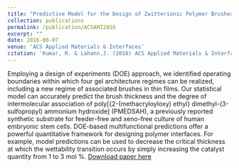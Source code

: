 ```yaml
---
title: "Predictive Model for the Design of Zwitterionic Polymer Brushes: A Statistical Design of Experiments Approach."
collection: publications
permalink: /publication/ACSAMI2016
excerpt: ""
date: 2016-06-07
venue: 'ACS Applied Materials & Interfaces'
citation: 'Kumar, R. & Lahann,J. (2016) ACS Applied Materials & Interfaces, 8 (26), 16595-16603.'
---
```


Employing a design of experiments (DOE) approach, we identified operating boundaries within which four gel architecture regimes can be realized, including a new regime of associated brushes in thin films. Our statistical model can accurately predict the brush thickness and the degree of intermolecular association of poly[{2-(methacryloyloxy) ethyl} dimethyl-(3-sulfopropyl) ammonium hydroxide] (PMEDSAH), a previously reported synthetic substrate for feeder-free and xeno-free culture of human embryonic stem cells. DOE-based multifunctional predictions offer a powerful quantitative framework for designing polymer interfaces. For example, model predictions can be used to decrease the critical thickness at which the wettability transition occurs by simply increasing the catalyst quantity from 1 to 3 mol %.
[Download paper here](http://rmykmr.github.io/files/ACSAMI2016.pdf)

